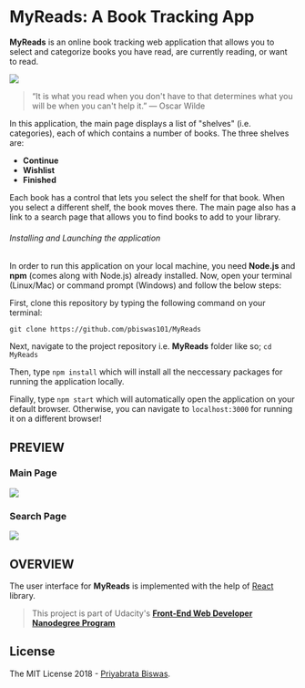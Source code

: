 # MyReads: A Book Tracking App

**MyReads** is an online book tracking web application that allows you to select and categorize books you have read, are currently reading, or want to read.

![](https://github.com/pbiswas101/MyReads/blob/master/assets/favicon.png)

> “It is what you read when you don't have to that determines what you will be when you can't help it.” ― Oscar Wilde

In this application, the main page displays a list of "shelves" (i.e. categories), each of which contains a number of books. The three shelves are:

- **Continue**
- **Wishlist**
- **Finished**

Each book has a control that lets you select the shelf for that book. When you select a different shelf, the book moves there. The main page also has a link to a search page that allows you to find books to add to your library.

###### Installing and Launching the application

In order to run this application on your local machine, you need **Node.js** and **npm** (comes along with Node.js) already installed. Now, open your terminal (Linux/Mac) or command prompt (Windows) and follow the below steps:

First, clone this repository by typing the following command on your terminal:

```
git clone https://github.com/pbiswas101/MyReads
```
Next, navigate to the project repository i.e. **MyReads** folder like so; `cd MyReads`

Then, type `npm install` which will install all the neccessary packages for running the application locally.

Finally, type `npm start` which will automatically open the application on your default browser. Otherwise, you can navigate to `localhost:3000` for running it on a different browser!

## PREVIEW

### Main Page

![](https://github.com/pbiswas101/MyReads/blob/master/assets/main-page.png)

### Search Page

![](https://github.com/pbiswas101/MyReads/blob/master/assets/search-page.png)

## OVERVIEW

The user interface for **MyReads** is implemented with the help of [React][2] library.

> This project is part of Udacity's [**Front-End Web Developer Nanodegree Program**][3]

## License

The MIT License 2018 - [Priyabrata Biswas][4].

[2]: https://reactjs.org/
[3]: https://in.udacity.com/course/front-end-web-developer-nanodegree--nd001
[4]: http://github.com/pbiswas101
